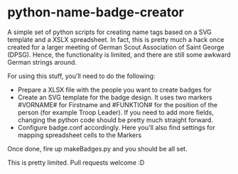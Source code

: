 python-name-badge-creator
=========================

A simple set of python scripts for creating name tags based on a SVG template and a XSLX spreadsheet.
In fact, this is pretty much a hack once created for a larger meeting of German Scout Association of Saint George (DPSG). Hence, the functionality is limited, and there are still some awkward German strings around.


For using this stuff, you'll need to do the following:

- Prepare a XLSX file with the people you want to create badges for
- Create an SVG template for the badge design. It uses two markers #VORNAME# for Firstname and #FUNKTION# for the position of the person (for example Troop Leader). If you need to add more fields, changing the python code  should be pretty much straight forward.
- Configure badge.conf accordingly. Here you'll also find settings for mapping spreadsheet cells to the Markers

Once done, fire up makeBadges.py and you should be all set.

This is pretty limited. Pull requests welcome :D

